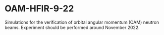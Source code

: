 # OAM-HFIR-9-22
Simulations for the verification of orbital angular momentum (OAM) neutron beams. Experiment should be performed around November 2022.

